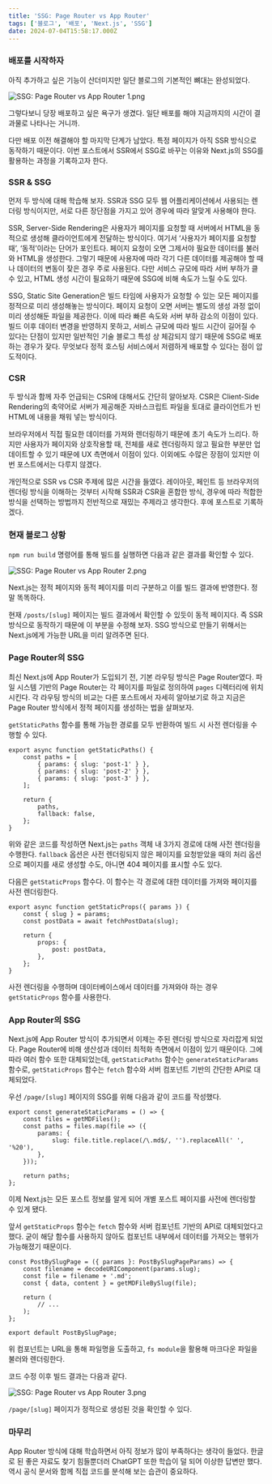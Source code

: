 ```yaml
---
title: 'SSG: Page Router vs App Router'
tags: ['블로그', '배포', 'Next.js', 'SSG']
date: 2024-07-04T15:58:17.000Z
---
```


### 배포를 시작하자

아직 추가하고 싶은 기능이 산더미지만 일단 블로그의 기본적인 뼈대는 완성되었다.

![SSG: Page Router vs App Router 1.png](/image/SSG:%20Page%20Router%20vs%20App%20Router%201.png)

그렇다보니 당장 배포하고 싶은 욕구가 생겼다. 일단 배포를 해야 지금까지의 시간이 결과물로 나타나는 거니까.

다만 배포 이전 해결해야 할 마지막 단계가 남았다. 특정 페이지가 아직 SSR 방식으로 동작하기 때문이다. 이번 포스트에서 SSR에서 SSG로 바꾸는 이유와 Next.js의 SSG를 활용하는 과정을 기록하고자 한다.

### SSR & SSG

먼저 두 방식에 대해 학습해 보자. SSR과 SSG 모두 웹 어플리케이션에서 사용되는 렌더링 방식이지만, 서로 다른 장단점을 가지고 있어 경우에 따라 알맞게 사용해야 한다.

SSR, Server-Side Rendering은 사용자가 페이지를 요청할 때 서버에서 HTML을 동적으로 생성해 클라이언트에게 전달하는 방식이다. 여기서 ‘사용자가 페이지를 요청할 때’, ‘동적’이라는 단어가 포인트다. 페이지 요청이 오면 그제서야 필요한 데이터를 불러와 HTML을 생성한다. 그렇기 때문에 사용자에 따라 각기 다른 데이터를 제공해야 할 때나 데이터의 변동이 잦은 경우 주로 사용된다. 다만 서비스 규모에 따라 서버 부하가 클 수 있고, HTML 생성 시간이 필요하기 때문에 SSG에 비해 속도가 느릴 수도 있다.

SSG, Static Site Generation은 빌드 타임에 사용자가 요청할 수 있는 모든 페이지를 정적으로 미리 생성해놓는 방식이다. 페이지 요청이 오면 서버는 별도의 생성 과정 없이 미리 생성해둔 파일을 제공한다. 이에 따라 빠른 속도와 서버 부하 감소의 이점이 있다. 빌드 이후 데이터 변경을 반영하지 못하고, 서비스 규모에 따라 빌드 시간이 길어질 수 있다는 단점이 있지만 일반적인 기술 블로그 특성 상 체감되지 않기 때문에 SSG로 배포하는 경우가 잦다. 무엇보다 정적 호스팅 서비스에서 저렴하게 배포할 수 있다는 점이 압도적이다.

### CSR

두 방식과 함께 자주 언급되는 CSR에 대해서도 간단히 알아보자. CSR은 Client-Side Rendering의 축약어로 서버가 제공해준 자바스크립트 파일을 토대로 클라이언트가 빈 HTML에 내용을 채워 넣는 방식이다.

브라우저에서 직접 필요한 데이터를 가져와 렌더링하기 때문에 초기 속도가 느리다. 하지만 사용자가 페이지와 상호작용할 때, 전체를 새로 렌더링하지 않고 필요한 부분만 업데이트할 수 있기 때문에 UX 측면에서 이점이 있다. 이외에도 수많은 장점이 있지만 이번 포스트에서는 다루지 않겠다.

개인적으로 SSR vs CSR 주제에 많은 시간을 들였다. 레이아웃, 페인트 등 브라우저의 렌더링 방식을 이해하는 것부터 시작해 SSR과 CSR을 혼합한 방식, 경우에 따라 적합한 방식을 선택하는 방법까지 전반적으로 재밌는 주제라고 생각한다. 후에 포스트로 기록하겠다.

### 현재 블로그 상황

`npm run build` 명령어를 통해 빌드를 실행하면 다음과 같은 결과를 확인할 수 있다.

![SSG: Page Router vs App Router 2.png](/image/SSG:%20Page%20Router%20vs%20App%20Router%202.png)

Next.js는 정적 페이지와 동적 페이지를 미리 구분하고 이를 빌드 결과에 반영한다. 정말 똑똑하다.

현재 `/posts/[slug]` 페이지는 빌드 결과에서 확인할 수 있듯이 동적 페이지다. 즉 SSR 방식으로 동작하기 때문에 이 부분을 수정해 보자. SSG 방식으로 만들기 위해서는 Next.js에게 가능한 URL을 미리 알려주면 된다.

### Page Router의 SSG

최신 Next.js에 App Router가 도입되기 전, 기본 라우팅 방식은 Page Router였다. 파일 시스템 기반의 Page Router는 각 페이지를 파일로 정의하여 `pages` 디렉터리에 위치시킨다. 각 라우팅 방식의 비교는 다른 포스트에서 자세히 알아보기로 하고 지금은 Page Router 방식에서 정적 페이지를 생성하는 법을 살펴보자.

`getStaticPaths` 함수를 통해 가능한 경로를 모두 반환하여 빌드 시 사전 렌더링을 수행할 수 있다.

```tsx
export async function getStaticPaths() {
    const paths = [
        { params: { slug: 'post-1' } },
        { params: { slug: 'post-2' } },
        { params: { slug: 'post-3' } },
    ];

    return {
        paths,
        fallback: false,
    };
}
```

위와 같은 코드를 작성하면 Next.js는 `paths` 객체 내 3가지 경로에 대해 사전 렌더링을 수행한다. `fallback` 옵션은 사전 렌더링되지 않은 페이지를 요청받았을 때의 처리 옵션으로 페이지를 새로 생성할 수도, 아니면 404 페이지를 표시할 수도 있다.

다음은 `getStaticProps` 함수다. 이 함수는 각 경로에 대한 데이터를 가져와 페이지를 사전 렌더링한다.

```tsx
export async function getStaticProps({ params }) {
    const { slug } = params;
    const postData = await fetchPostData(slug);

    return {
        props: {
            post: postData,
        },
    };
}
```

사전 렌더링을 수행하며 데이터베이스에서 데이터를 가져와야 하는 경우 `getStaticProps` 함수를 사용한다.

### App Router의 SSG

Next.js에 App Router 방식이 추가되면서 이제는 주된 렌더링 방식으로 자리잡게 되었다. Page Router에 비해 생산성과 데이터 최적화 측면에서 이점이 있기 때문이다. 그에 따라 여러 함수 또한 대체되었는데, `getStaticPaths` 함수는 `generateStaticParams` 함수로, `getStaticProps` 함수는 `fetch` 함수와 서버 컴포넌트 기반의 간단한 API로 대체되었다.

우선 `/page/[slug]` 페이지의 SSG를 위해 다음과 같이 코드를 작성했다.

```tsx
export const generateStaticParams = () => {
    const files = getMDFiles();
    const paths = files.map(file => ({
        params: {
            slug: file.title.replace(/\.md$/, '').replaceAll(' ', '%20'),
        },
    }));

    return paths;
};
```

이제 Next.js는 모든 포스트 정보를 알게 되어 개별 포스트 페이지를 사전에 렌더링할 수 있게 됐다.

앞서 `getStaticProps` 함수는 `fetch` 함수와 서버 컴포넌트 기반의 API로 대체되었다고 했다. 굳이 해당 함수를 사용하지 않아도 컴포넌트 내부에서 데이터를 가져오는 행위가 가능해졌기 때문이다.

```tsx
const PostBySlugPage = ({ params }: PostBySlugPageParams) => {
    const filename = decodeURIComponent(params.slug);
    const file = filename + '.md';
    const { data, content } = getMDFileBySlug(file);

    return (
        // ...
    );
};

export default PostBySlugPage;
```

위 컴포넌트는 URL을 통해 파일명을 도출하고, `fs module`을 활용해 마크다운 파일을 불러와 렌더링한다.

코드 수정 이후 빌드 결과는 다음과 같다.

![SSG: Page Router vs App Router 3.png](/image/SSG:%20Page%20Router%20vs%20App%20Router%203.png)

`/page/[slug]` 페이지가 정적으로 생성된 것을 확인할 수 있다.

### 마무리

App Router 방식에 대해 학습하면서 아직 정보가 많이 부족하다는 생각이 들었다. 한글로 된 좋은 자료도 찾기 힘들뿐더러 ChatGPT 또한 학습이 덜 되어 이상한 답변만 했다. 역시 공식 문서와 함께 직접 코드를 분석해 보는 습관이 중요하다.

